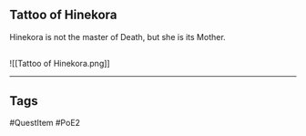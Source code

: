 ## Tattoo of Hinekora
Hinekora is not the master of Death, but she is its Mother.
## 
![[Tattoo of Hinekora.png]]

---
## Tags
#QuestItem
#PoE2